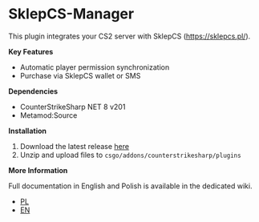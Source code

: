 # SklepCS-Manager
This plugin integrates your CS2 server with SklepCS (https://sklepcs.pl/).

**Key Features**
* Automatic player permission synchronization
* Purchase via SklepCS wallet or SMS

**Dependencies**
* CounterStrikeSharp NET 8 v201
* Metamod:Source

**Installation**

1. Download the latest release [here](https://github.com/CS-GEJMERZY/SklepCS-Manager/releases/latest)
2. Unzip and upload files to `csgo/addons/counterstrikesharp/plugins`

**More Information**

Full documentation in English and Polish is available in the dedicated wiki.
- [PL](https://github.com/CS-GEJMERZY/SklepCS-Manager/wiki/%5BPL%5D-O-pluginie)
- [EN](https://github.com/CS-GEJMERZY/SklepCS-Manager/wiki/%5BEN%5D-Plugin-Info)
